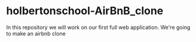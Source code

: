 # holbertonschool-AirBnB_clone
In this repository we will work on our first full web application. We're going to make an airbnb clone
